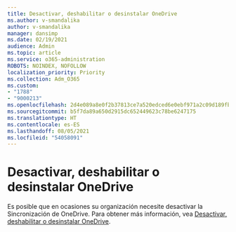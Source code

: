 ```yaml
---
title: Desactivar, deshabilitar o desinstalar OneDrive
ms.author: v-smandalika
author: v-smandalika
manager: dansimp
ms.date: 02/19/2021
audience: Admin
ms.topic: article
ms.service: o365-administration
ROBOTS: NOINDEX, NOFOLLOW
localization_priority: Priority
ms.collection: Adm_O365
ms.custom:
- "1788"
- "9000213"
ms.openlocfilehash: 2d4e089a8e0f2b37813ce7a520edced6e0ebf971a2c09d189fb0266b9cf1ffef
ms.sourcegitcommit: b5f7da89a650d2915dc652449623c78be6247175
ms.translationtype: HT
ms.contentlocale: es-ES
ms.lasthandoff: 08/05/2021
ms.locfileid: "54058091"
---
```

# <a name="turn-off-disable-or-uninstall-onedrive"></a>Desactivar, deshabilitar o desinstalar OneDrive

Es posible que en ocasiones su organización necesite desactivar la Sincronización de OneDrive. Para obtener más información, vea [Desactivar, deshabilitar o desinstalar OneDrive](https://support.microsoft.com/office/turn-off-disable-or-uninstall-onedrive-f32a17ce-3336-40fe-9c38-6efb09f944b0).
